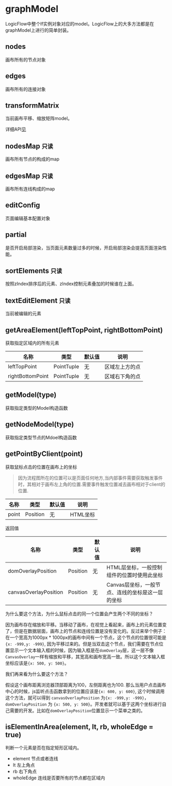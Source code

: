# graphModel

LogicFlow中整个lf实例对象对应的model。LogicFlow上的大多方法都是在graphModel上进行的简单封装。

## nodes

画布所有的节点对象

## edges

画布所有的连接对象

## transformMatrix

当前画布平移、缩放矩阵model。

详细API[见](/api/transformModelApi.html)

## nodesMap `只读`

画布所有节点的构成的map

## edgesMap `只读`

画布所有连线构成的map

## editConfig

页面编辑基本配置对象

## partial

是否开启局部渲染，当页面元素数量过多的时候，开启局部渲染会提高页面渲染性能。

## sortElements `只读`

按照zIndex排序后的元素、zIndex控制元素叠加的时候谁在上面。

## textEditElement `只读`

当前被编辑的元素

## getAreaElement(leftTopPoint, rightBottomPoint)

获取指定区域内的所有元素

|名称|类型|默认值|说明|
|-|-|-|-|
|leftTopPoint|PointTuple|无| 区域左上方的点 |
|rightBottomPoint|PointTuple|无| 区域右下角的点 |

## getModel(type)

获取指定类型的Model构造函数

## getNodeModel(type)

获取指定类型节点的Mdoel构造函数

## getPointByClient(point)

获取鼠标点击的位置在画布上的坐标

> 因为流程图所在的位置可以是页面任何地方,当内部事件需要获取触发事件时，其相对于画布左上角的位置.需要事件触发位置减去画布相对于client的位置.

|名称|类型|默认值|说明|
|-|-|-|-|
|point|Position|无| HTML坐标 |

返回值 

|名称|类型|默认值|说明|
|-|-|-|-|
|domOverlayPosition|Position|无| HTML层坐标，一般控制组件的位置时使用此坐标 |
|canvasOverlayPosition|Position|无| Canvas层坐标，一般节点、连线的坐标是这一层的坐标 |

为什么要这个方法，为什么鼠标点击的同一个位置会产生两个不同的坐标？

因为画布存在缩放和平移。当移动了画布，在视觉上看起来，画布上的元素位置变了，但是在数据层面，画布上的节点和连线位置是没有变化的。反过来举个例子：在一个宽高为1000px * 1000px的画布中间有一个节点，这个节点的位置很可能是`{x: -999,y: -999}`, 因为平移过来的。但是当双击这个节点，我们需要在节点位置显示一个文本输入框的时候，因为输入框是在`domOverlay`层，这一层不像`CanvasOverlay`一样有缩放和平移，其宽高和画布宽高一致。所以这个文本输入框坐标应该是`{x: 500, y: 500}`。

我们再来看为什么要这个方法？

假设这个画布距离浏览器顶部距离为100，左侧距离也为100. 那么当用户点击画布中心的时候，js监听点击函数拿到的位置应该是`{x: 600, y: 600}`, 这个时候调用这个方法，就可以得到 `canvasOverlayPosition` 为`{x: -999,y: -999}`，`domOverlayPosition` 为 `{x: 500, y: 500}`。开发者就可以基于这两个坐标进行自己需要的开发。比如在`domOverlayPosition`位置显示一个菜单之类的。

## isElementInArea(element, lt, rb, wholeEdge = true)

判断一个元素是否在指定矩形区域内。

- element 节点或者连线
- lt 左上角点
- rb 右下角点
- wholeEdge 连线是否要所有的节点都在区域内